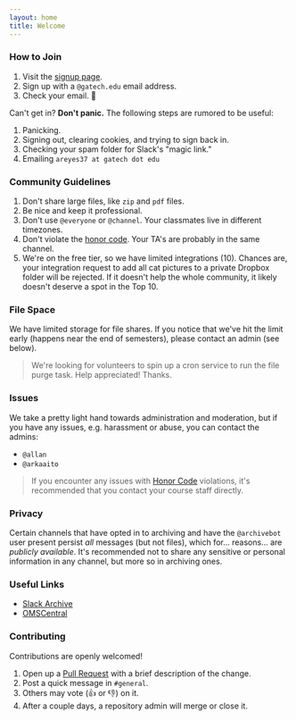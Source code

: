 ```yaml
---
layout: home
title: Welcome
---
```


### How to Join

1. Visit the [signup page](https://omscs-study.slack.com/signup).
2. Sign up with a `@gatech.edu` email address.
3. Check your email. :tada:

Can't get in? **Don't panic.** The following steps are rumored to be useful:

1. Panicking.
2. Signing out, clearing cookies, and trying to sign back in.
3. Checking your spam folder for Slack's "magic link."
4. Emailing `areyes37 at gatech dot edu`

### Community Guidelines

1. Don't share large files, like `zip` and `pdf` files.
2. Be nice and keep it professional.
3. Don't use `@everyone` or `@channel`. Your classmates live in different timezones.
4. Don't violate the [honor code](https://policylibrary.gatech.edu/student-affairs/academic-honor-code). Your TA's are probably in the same channel.
5. We're on the free tier, so we have limited integrations (10). Chances are, your integration request to add all cat pictures to a private Dropbox folder will be rejected. If it doesn't help the whole community, it likely doesn't deserve a spot in the Top 10.

### File Space

We have limited storage for file shares. If you notice that we've hit the limit early (happens near the end of semesters), please contact an admin (see below).

> We're looking for volunteers to spin up a cron service to run the file purge task. Help appreciated! Thanks.

### Issues

We take a pretty light hand towards administration and moderation, but if you
have any issues, e.g. harassment or abuse, you can contact the admins:

- `@allan`
- `@arkaaito`

> If you encounter any issues with [Honor Code](https://policylibrary.gatech.edu/student-affairs/academic-honor-code) violations, it's recommended that you contact your course staff directly.

### Privacy

Certain channels that have opted in to archiving and have the `@archivebot` user present persist _all_ messages (but not files), which for... reasons... are *publicly available*. It's recommended not to share any sensitive or personal information in any channel, but more so in archiving ones.

### Useful Links

- [Slack Archive](https://omscs-study.slackarchive.io)
- [OMSCentral](https://omscentral.com)

### Contributing

Contributions are openly welcomed!

1. Open up a [Pull Request](https://github.gatech.edu/omscs-study/welcome/pull/new/master) with a brief description of the change.
2. Post a quick message in `#general`.
3. Others may vote (:thumbsup: or :thumbsdown:) on it.
4. After a couple days, a repository admin will merge or close it.
